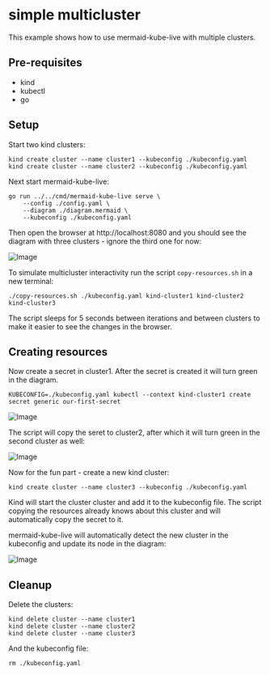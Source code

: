 # simple multicluster

This example shows how to use mermaid-kube-live with multiple clusters.

## Pre-requisites

- kind
- kubectl
- go

## Setup

Start two kind clusters:

    kind create cluster --name cluster1 --kubeconfig ./kubeconfig.yaml
    kind create cluster --name cluster2 --kubeconfig ./kubeconfig.yaml

Next start mermaid-kube-live:

    go run ../../cmd/mermaid-kube-live serve \
        --config ./config.yaml \
        --diagram ./diagram.mermaid \
        --kubeconfig ./kubeconfig.yaml

Then open the browser at http://localhost:8080 and you should see the
diagram with three clusters - ignore the third one for now:

![Image](https://github.com/user-attachments/assets/f3fd073a-015f-4aee-ac60-a08cc878be83)

To simulate multicluster interactivity run the script
`copy-resources.sh` in a new terminal:

    ./copy-resources.sh ./kubeconfig.yaml kind-cluster1 kind-cluster2 kind-cluster3

The script sleeps for 5 seconds between iterations and between clusters
to make it easier to see the changes in the browser.

## Creating resources

Now create a secret in cluster1. After the secret is created it will
turn green in the diagram.

    KUBECONFIG=./kubeconfig.yaml kubectl --context kind-cluster1 create secret generic our-first-secret

![Image](https://github.com/user-attachments/assets/61ea6c66-faee-4134-9543-29d49c18b0e1)

The script will copy the seret to cluster2, after which it will turn
green in the second cluster as well:

![Image](https://github.com/user-attachments/assets/b8c9882f-963e-46c4-8679-de069d7650d7)

Now for the fun part - create a new kind cluster:

    kind create cluster --name cluster3 --kubeconfig ./kubeconfig.yaml

Kind will start the cluster cluster and add it to the kubeconfig file.
The script copying the resources already knows about this cluster and
will automatically copy the secret to it.

mermaid-kube-live will automatically detect the new cluster in the
kubeconfig and update its node in the diagram:

![Image](https://github.com/user-attachments/assets/f2f05b1c-b6fd-4336-8299-b2bce4af32d6)

## Cleanup

Delete the clusters:

    kind delete cluster --name cluster1
    kind delete cluster --name cluster2
    kind delete cluster --name cluster3

And the kubeconfig file:

    rm ./kubeconfig.yaml
